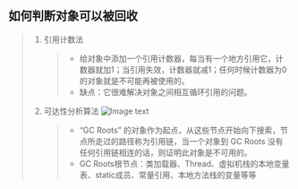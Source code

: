## 如何判断对象可以被回收
>   1. 引用计数法
>       >* 给对象中添加一个引用计数器，每当有一个地方引用它，计数器就加1；当引用失效，计数器就减1；任何时候计数器为0的对象就是不可能再被使用的。
>       >* 缺点：它很难解决对象之间相互循环引用的问题。
>   2. 可达性分析算法
![Image text](https://wds-picture.oss-cn-shanghai.aliyuncs.com/java/%E5%8F%AF%E8%BE%BE%E6%80%A7%E5%88%86%E6%9E%90.png)
>       >* “GC Roots” 的对象作为起点，从这些节点开始向下搜索，节点所走过的路径称为引用链，当一个对象到 GC Roots 没有任何引用链相连的话，则证明此对象是不可用的。
>       >* GC Roots根节点：类加载器、Thread、虚拟机栈的本地变量表、static成员、常量引用、本地方法栈的变量等等